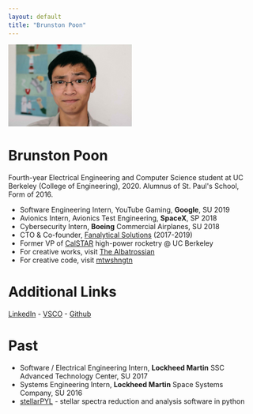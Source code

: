 ```yaml
---
layout: default
title: "Brunston Poon"
---
```


<img src="images/brunston.jpg" alt="Brunston" style="width: 250px;"/>

Brunston Poon
=============

Fourth-year Electrical Engineering and Computer Science student at UC Berkeley (College of Engineering), 2020. Alumnus of St. Paul's School, Form of 2016.

* Software Engineering Intern, YouTube Gaming, **Google**, SU 2019
* Avionics Intern, Avionics Test Engineering, **SpaceX**, SP 2018
* Cybersecurity Intern, **Boeing** Commercial Airplanes, SU 2018
* CTO & Co-founder, [Fanalytical Solutions](http://fanalyticalsolutions.com) (2017-2019)
* Former VP of [CalSTAR](https://stars.berkeley.edu) high-power rocketry @ UC Berkeley
* For creative works, visit [The Albatrossian](http://albatrossian.xyz)
* For creative code, visit [mtwshngtn](https://mtwshngtn.github.io/)

Additional Links
================

[LinkedIn](https://linkedin.com/in/brunston) - [VSCO](https://vsco.co/bpbp/) - [Github](https://github.com/brunston)

Past
=================

* Software / Electrical Engineering Intern, **Lockheed Martin** SSC Advanced Technology Center, SU 2017
* Systems Engineering Intern, **Lockheed Martin** Space Systems Company, SU 2016
* [stellarPYL](http://brunston.io/stellarpyl) - stellar spectra reduction and analysis software in python
